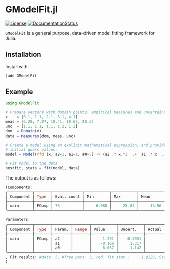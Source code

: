 # GModelFit.jl

[![License](http://img.shields.io/badge/license-MIT-brightgreen.svg?style=flat)](LICENSE.md)
[![DocumentationStatus](https://img.shields.io/badge/docs-stable-blue.svg?style=flat)](https://gcalderone.github.io/GModelFit.jl/)

`GModelFit` is a general purpose, data-driven model fitting framework for Julia.

## Installation

Install with:
```julia
]add GModelFit
```

## Example

```julia
using GModelFit

# Prepare vectors with domain points, empirical measures and uncertainties
x    = [0.1, 1.1, 2.1, 3.1, 4.1]
meas = [6.29, 7.27, 10.41, 18.67, 25.3]
unc  = [1.1, 1.1, 1.1, 1.2, 1.2]
dom  = Domain(x)
data = Measures(dom, meas, unc)

# Create a model using an explicit mathematical expression, and provide the
# initial guess values:
model = Model(@fd (x, a2=1, a1=1, a0=5) -> (a2 .* x.^2  .+  a1 .* x  .+  a0))

# Fit model to the data
bestfit, stats = fit(model, data)
```

The output is as follows:
```julia
(Components:
╭───────────┬───────┬─────────────┬───────────┬───────────┬───────────┬─────────╮
│ Component │ Type  │ Eval. count │ Min       │ Max       │ Mean      │ NaN/Inf │
├───────────┼───────┼─────────────┼───────────┼───────────┼───────────┼─────────┤
│ main      │ FComp │ 76          │     6.088 │     25.84 │     13.56 │ 0       │
╰───────────┴───────┴─────────────┴───────────┴───────────┴───────────┴─────────╯

Parameters:
╭───────────┬───────┬────────┬───────┬───────────┬───────────┬────────┬───────╮
│ Component │ Type  │ Param. │ Range │ Value     │ Uncert.   │ Actual │ Patch │
├───────────┼───────┼────────┼───────┼───────────┼───────────┼────────┼───────┤
│ main      │ FComp │ a2     │       │     1.201 │    0.3051 │        │       │
│           │       │ a1     │       │    -0.106 │     1.317 │        │       │
│           │       │ a0     │       │     6.087 │     1.142 │        │       │
╰───────────┴───────┴────────┴───────┴───────────┴───────────┴────────┴───────╯
, Fit results: #data: 5, #free pars: 3, red. fit stat.:     1.0129, Status: OK      
)
```
